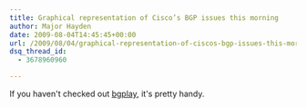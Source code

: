 ```yaml
---
title: Graphical representation of Cisco’s BGP issues this morning
author: Major Hayden
date: 2009-08-04T14:45:45+00:00
url: /2009/08/04/graphical-representation-of-ciscos-bgp-issues-this-morning/
dsq_thread_id:
  - 3678960960

---
```

If you haven't checked out [bgplay][1], it's pretty handy.

 [1]: http://bgplay.routeviews.org/bgplay/
